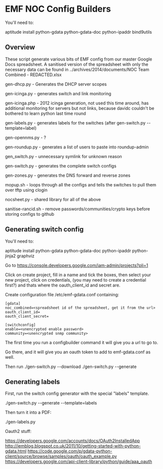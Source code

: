 EMF NOC Config Builders
=======================

You'll need to:

aptitude install python-gdata python-gdata-doc python-ipaddr bind9utils

Overview
--------

These script generate various bits of EMF config from our master Google Docs spreadsheet.
A sanitised version of the spreadsheet with only the necessary data can be found in
../archives/2014/documents/NOC Team Combined - REDACTED.xlsx

gen-dhcp.py - Generates the DHCP server scopes

gen-icinga.py - generates switch and link monitoring

gen-icinga.php - 2012 icinga generation, not used this time around, has additional monitoring
for servers but not links, because davidc couldn't be bothered to learn python last time round

gen-labels.py - generates labels for the switches (after gen-switch.py --template=label)

gen-opennms.py - ?

gen-roundup.py - generates a list of users to paste into roundup-admin

gen_switch.py - unnecessary symlink for unknown reason

gen-switch.py - generates the complete switch configs

gen-zones.py - generates the DNS forward and reverse zones

mopup.sh - loops through all the configs and tells the switches to pull them over tftp using clogin

nocsheet.py - shared library for all of the above

sanitise-rancid.sh - remove passwords/communities/crypto keys before storing configs to github


Generating switch config
------------------------

You'll need to:

aptitude install python-gdata python-gdata-doc python-ipaddr python-jinja2 graphviz

Go to https://console.developers.google.com/iam-admin/projects?pli=1

Click on create project, fill in a name and tick the boxes, then select your
new project, click on credentials, (you may need to create a credential first?) 
and thats where the oauth_client_id and secret are.

Create configuration file /etc/emf-gdata.conf containing:

```
[gdata]
noc_combined=<spreadsheet id of the spreadsheet, get it from the url>
oauth_client_id=
oauth_client_secret=

[switchconfig]
enable=<unencrypted enable password>
community=<unencrypted snmp community>
```

The first time you run a configbuilder command it will give you a url to go to.

Go there, and it will give you an oauth token to add to emf-gdata.conf as well.

Then run
./gen-switch.py --download
./gen-switch.py --generate

Generating labels
-----------------

First, run the switch config generator with the special "labels" template.

./gen-switch.py  --generate --template=labels

Then turn it into a PDF:

./gen-labels.py

Oauth2 stuff:

https://developers.google.com/accounts/docs/OAuth2InstalledApp
http://iemblog.blogspot.co.uk/2011/10/getting-started-with-python-gdata.html
https://code.google.com/p/gdata-python-client/source/browse/samples/oauth/oauth_example.py
https://developers.google.com/api-client-library/python/guide/aaa_oauth
